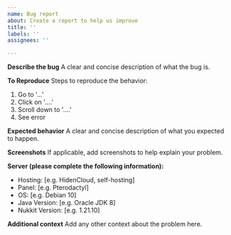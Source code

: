 ```yaml
---
name: Bug report
about: Create a report to help us improve
title: ''
labels: ''
assignees: ''

---
```


**Describe the bug**
A clear and concise description of what the bug is.

**To Reproduce**
Steps to reproduce the behavior:
1. Go to '...'
2. Click on '....'
3. Scroll down to '....'
4. See error

**Expected behavior**
A clear and concise description of what you expected to happen.

**Screenshots**
If applicable, add screenshots to help explain your problem.

**Server (please complete the following information):**
 - Hosting: [e.g. HidenCloud, self-hosting]
 - Panel: [e.g. Pterodactyl]
 - OS: [e.g. Debian 10]
 - Java Version: [e.g. Oracle JDK 8]
 - Nukkit Version: [e.g. 1.21.10]

**Additional context**
Add any other context about the problem here.
